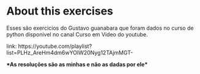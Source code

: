 <h1> About this exercises </h1>
<p>Esses são exercicios do Gustavo guanabara que foram dados no curso de python disponivel no canal Curso em Video do youtube.</p>
<p>link: https://youtube.com/playlist?list=PLHz_AreHm4dm6wYOIW20Nyg12TAjmMGT- </p>

<p><strong>*As resoluções são as minhas e não as dadas por ele*</strong></p>
